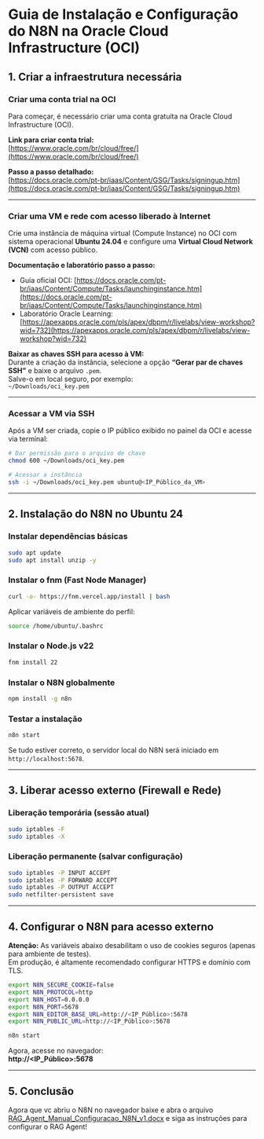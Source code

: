 # Guia de Instalação e Configuração do N8N na Oracle Cloud Infrastructure (OCI)

## 1. Criar a infraestrutura necessária

### Criar uma conta trial na OCI

Para começar, é necessário criar uma conta gratuita na Oracle Cloud Infrastructure (OCI).

**Link para criar conta trial:**  
[https://www.oracle.com/br/cloud/free/](https://www.oracle.com/br/cloud/free/)

**Passo a passo detalhado:**  
[https://docs.oracle.com/pt-br/iaas/Content/GSG/Tasks/signingup.htm](https://docs.oracle.com/pt-br/iaas/Content/GSG/Tasks/signingup.htm)

---

### Criar uma VM e rede com acesso liberado à Internet

Crie uma instância de máquina virtual (Compute Instance) no OCI com sistema operacional **Ubuntu 24.04** e configure uma **Virtual Cloud Network (VCN)** com acesso público.

**Documentação e laboratório passo a passo:**  
- Guia oficial OCI: [https://docs.oracle.com/pt-br/iaas/Content/Compute/Tasks/launchinginstance.htm](https://docs.oracle.com/pt-br/iaas/Content/Compute/Tasks/launchinginstance.htm)  
- Laboratório Oracle Learning: [https://apexapps.oracle.com/pls/apex/dbpm/r/livelabs/view-workshop?wid=732](https://apexapps.oracle.com/pls/apex/dbpm/r/livelabs/view-workshop?wid=732)

**Baixar as chaves SSH para acesso à VM:**  
Durante a criação da instância, selecione a opção **“Gerar par de chaves SSH”** e baixe o arquivo `.pem`.  
Salve-o em local seguro, por exemplo:  
`~/Downloads/oci_key.pem`

---

### Acessar a VM via SSH

Após a VM ser criada, copie o IP público exibido no painel da OCI e acesse via terminal:

```bash
# Dar permissão para o arquivo de chave
chmod 600 ~/Downloads/oci_key.pem

# Acessar a instância
ssh -i ~/Downloads/oci_key.pem ubuntu@<IP_Público_da_VM>
```

---

## 2. Instalação do N8N no Ubuntu 24

### Instalar dependências básicas

```bash
sudo apt update
sudo apt install unzip -y
```

### Instalar o fnm (Fast Node Manager)

```bash
curl -o- https://fnm.vercel.app/install | bash
```

Aplicar variáveis de ambiente do perfil:

```bash
source /home/ubuntu/.bashrc
```

### Instalar o Node.js v22

```bash
fnm install 22
```

### Instalar o N8N globalmente

```bash
npm install -g n8n
```

### Testar a instalação

```bash
n8n start
```

Se tudo estiver correto, o servidor local do N8N será iniciado em `http://localhost:5678`.

---

## 3. Liberar acesso externo (Firewall e Rede)

### Liberação temporária (sessão atual)

```bash
sudo iptables -F
sudo iptables -X
```

### Liberação permanente (salvar configuração)

```bash
sudo iptables -P INPUT ACCEPT
sudo iptables -P FORWARD ACCEPT
sudo iptables -P OUTPUT ACCEPT
sudo netfilter-persistent save
```

---

## 4. Configurar o N8N para acesso externo

**Atenção:** As variáveis abaixo desabilitam o uso de cookies seguros (apenas para ambiente de testes).  
Em produção, é altamente recomendado configurar HTTPS e domínio com TLS.

```bash
export N8N_SECURE_COOKIE=false
export N8N_PROTOCOL=http
export N8N_HOST=0.0.0.0
export N8N_PORT=5678
export N8N_EDITOR_BASE_URL=http://<IP_Público>:5678
export N8N_PUBLIC_URL=http://<IP_Público>:5678

n8n start
```

Agora, acesse no navegador:  
**http://<IP_Público>:5678**

---

## 5. Conclusão
Agora que vc abriu o N8N no navegador baixe e abra o arquivo [RAG_Agent_Manual_Configuracao_N8N_v1.docx](RAG_Agent_Manual_Configuracao_N8N_v1.docx) e siga as instruções para configurar o RAG Agent!
